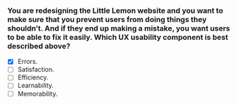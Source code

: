 ### You are redesigning the Little Lemon website and you want to make sure that you prevent users from doing things they shouldn’t. And if they end up making a mistake, you want users to be able to fix it easily. Which UX usability component is best described above?

- [x] Errors.
- [ ] S​atisfaction.
- [ ] Efficiency.
- [ ] Learnability.
- [ ] M​emorability.
